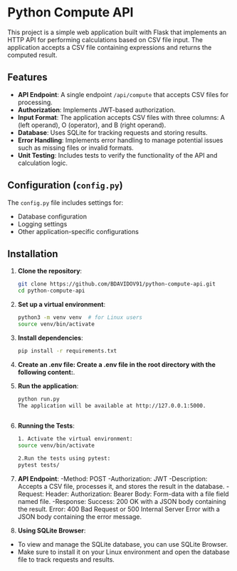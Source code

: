 # Python Compute API

This project is a simple web application built with Flask that implements an HTTP API for performing calculations based on CSV file input. The application accepts a CSV file containing expressions and returns the computed result.

## Features

- **API Endpoint**: A single endpoint `/api/compute` that accepts CSV files for processing.
- **Authorization**: Implements JWT-based authorization.
- **Input Format**: The application accepts CSV files with three columns: A (left operand), O (operator), and B (right operand).
- **Database**: Uses SQLite for tracking requests and storing results.
- **Error Handling**: Implements error handling to manage potential issues such as missing files or invalid formats.
- **Unit Testing**: Includes tests to verify the functionality of the API and calculation logic.

## Configuration (`config.py`)

The `config.py` file includes settings for:
- Database configuration
- Logging settings
- Other application-specific configurations

## Installation

1. **Clone the repository**:
   ```bash
   git clone https://github.com/BDAVIDOV91/python-compute-api.git
   cd python-compute-api

2. **Set up a virtual environment**:
   ```bash
   python3 -m venv venv  # for Linux users
   source venv/bin/activate

3. **Install dependencies**:
   ```bash
   pip install -r requirements.txt

4. **Create an .env file: Create a .env file in the root directory with the following content:**.

5. **Run the application**:
   ```bash
   python run.py
   The application will be available at http://127.0.0.1:5000.
 
6. **Running the Tests**:
   ```bash
   1. Activate the virtual environment:
   source venv/bin/activate

   2.Run the tests using pytest:
   pytest tests/

7. **API Endpoint**:
   -Method: POST
   -Authorization: JWT
   -Description: Accepts a CSV file, processes it, and stores the result in the database.
   -Request:
      Header: Authorization: Bearer <token>
      Body: Form-data with a file field named file.
   -Response:
      Success: 200 OK with a JSON body containing the result.
      Error: 400 Bad Request or 500 Internal Server Error with a JSON body containing the error message.

8. **Using SQLite Browser**:
- To view and manage the SQLite database, you can use SQLite Browser. 
- Make sure to install it on your Linux environment and open the database file to track requests and results.